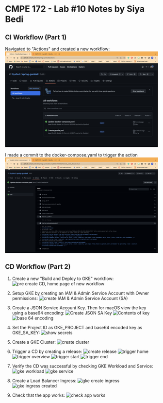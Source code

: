 # CMPE 172 - Lab #10 Notes by Siya Bedi

## CI Workflow (Part 1)

Navigated to "Actions" and created a new workflow:
![CI-1](images/CI-Workflow-2.png)

I made a commit to the docker-compose.yaml to trigger the action
![CI-2](images/CI-Workflow-1.png)

## CD Workflow (Part 2)

1. Create a new "Build and Deploy to GKE" workflow:
![pre create CD, home page of new workflow](images/github-preCreateCD.png)

2. Setup GKE by creating an IAM & Admin Service Account with Owner permissions:
![create IAM & Admin Service Account (SA)](images/gke-createSA.png)

3. Create a JSON Service Account Key. Then for macOS view the key using a base64 encoding:
![Create JSON SA Key](images/gke-createSAKey.png)
![Contents of key](images/gke-keyInfo.png)
![base 64 encoding](images/github-SAKEYBase64.png)

4. Set the Project ID as GKE_PROJECT and base64 encoded key as GKE_SA_KEY:
![show secrets](images/github-showSecrets.png)

5. Create a GKE Cluster:
![create cluster](images/gke-createCluster.png)

6. Trigger a CD by creating a release: 
![create release](images/github-createRelease.png)
![trigger home](images/github-releaseTrigger.png)
![trigger overview](images/github-releaseTriggerOverview.png)
![trigger start](images/github-releaseTriggerStart.png)
![trigger end](images/github-releaseTriggerEnd.png)

7. Verify the CD was successful by checking GKE Workload and Service:
![gke workload](images/gke-workload.png)
![gke service](images/gke-service.png)

8. Create a Load Balancer Ingress:
![gke create ingress](images/gke-createIngress.png)
![gke ingress created](images/gke-ingressCreated.png)

9. Check that the app works:
![check app works](images/gke-proofOfSuccess.png)
